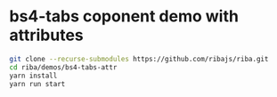 # bs4-tabs coponent demo with attributes

```bash
git clone --recurse-submodules https://github.com/ribajs/riba.git
cd riba/demos/bs4-tabs-attr
yarn install
yarn run start
```
